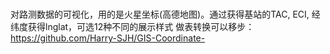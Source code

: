 # 
对路测数据的可视化，用的是火星坐标(高德地图)。通过获得基站的TAC, ECI, 经纬度获得lnglat，可选12种不同的展示样式
做表转换可以移步：
https://github.com/Harry-SJH/GIS-Coordinate-
